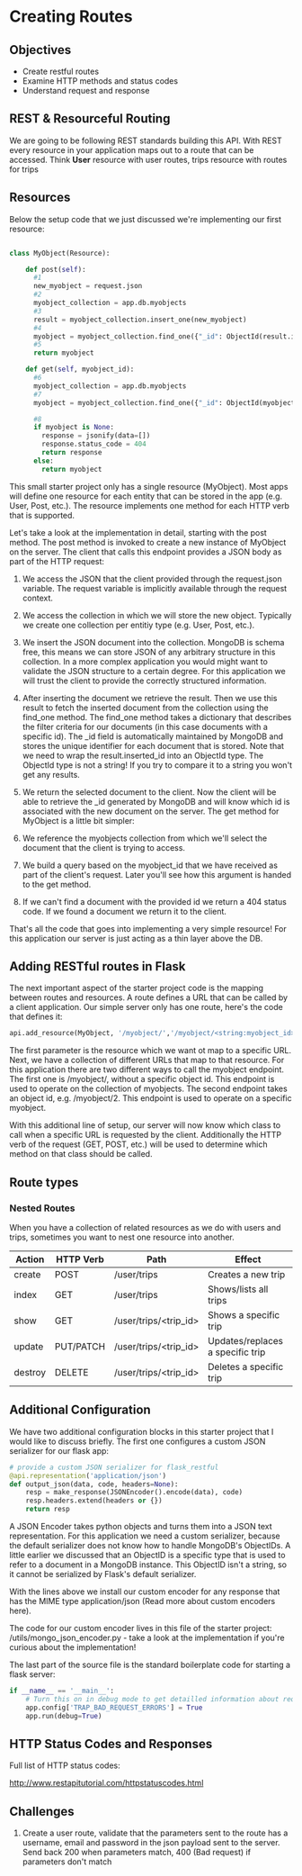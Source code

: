 # Creating Routes


## Objectives

- Create restful routes
- Examine HTTP methods and status codes
- Understand request and response


## REST & Resourceful Routing

We are going to be following REST standards building this API.
With REST every resource in your application maps out to a route that can be accessed.
Think **User** resource with user routes, trips resource with routes for trips

## Resources

Below the setup code that we just discussed we're implementing our first resource:

```python

class MyObject(Resource):

    def post(self):
      #1
      new_myobject = request.json
      #2
      myobject_collection = app.db.myobjects
      #3
      result = myobject_collection.insert_one(new_myobject)
	  #4
      myobject = myobject_collection.find_one({"_id": ObjectId(result.inserted_id)})
	  #5
      return myobject

    def get(self, myobject_id):
      #6
      myobject_collection = app.db.myobjects
      #7
      myobject = myobject_collection.find_one({"_id": ObjectId(myobject_id)})

	  #8
      if myobject is None:
        response = jsonify(data=[])
        response.status_code = 404
        return response
      else:
        return myobject
```

This small starter project only has a single resource (MyObject). Most apps will define one resource for each entity that can be stored in the app (e.g. User, Post, etc.). The resource implements one method for each HTTP verb that is supported.

Let's take a look at the implementation in detail, starting with the post method. The post method is invoked to create a new instance of MyObject on the server. The client that calls this endpoint provides a JSON body as part of the HTTP request:


1. We access the JSON that the client provided through the request.json variable. The request variable is implicitly available through the request context.

2. We access the collection in which we will store the new object. Typically we create one collection per entitiy type (e.g. User, Post, etc.).

3. We insert the JSON document into the collection. MongoDB is schema free, this means we can store JSON of any arbitrary structure in this collection. In a more complex application you would might want to validate the JSON structure to a certain degree. For this application we will trust the client to provide the correctly structured information.

4. After inserting the document we retrieve the result. Then we use this result to fetch the inserted document from the collection using the find_one method. The find_one method takes a dictionary that describes the filter criteria for our documents (in this case documents with a specific id). The _id field is automatically maintained by MongoDB and stores the unique identifier for each document that is stored. Note that we need to wrap the result.inserted_id into an ObjectId type. The ObjectId type is not a string! If you try to compare it to a string you won't get any results.

5. We return the selected document to the client. Now the client will be able to retrieve the _id generated by MongoDB and will know which id is associated with the new document on the server.
The get method for MyObject is a little bit simpler:

6. We reference the myobjects collection from which we'll select the document that the client is trying to access.

7. We build a query based on the myobject_id that we have received as part of the client's request. Later you'll see how this argument is handed to the get method.

8. If we can't find a document with the provided id we return a 404 status code. If we found a document we return it to the client.

That's all the code that goes into implementing a very simple resource! For this application our server is just acting as a thin layer above the DB.


## Adding RESTful routes in Flask

The next important aspect of the starter project code is the mapping between routes and resources. A route defines a URL that can be called by a client application. Our simple server only has one route, here's the code that defines it:

```python
api.add_resource(MyObject, '/myobject/','/myobject/<string:myobject_id>')
```

The first parameter is the resource which we want ot map to a specific URL. Next, we have a collection of different URLs that map to that resource. For this application there are two different ways to call the myobject endpoint. The first one is /myobject/, without a specific object id. This endpoint is used to operate on the collection of myobjects. The second endpoint takes an object id, e.g. /myobject/2. This endpoint is used to operate on a specific myobject.

With this additional line of setup, our server will now know which class to call when a specific URL is requested by the client. Additionally the HTTP verb of the request (GET, POST, etc.) will be used to determine which method on that class should be called.


## Route types
### Nested Routes

When you have a collection of related resources as we do with users and trips, sometimes you want to nest one resource into another.

| Action  	| HTTP Verb 	| Path             	| Effect                           	        |
|---------	|-----------	|------------------	|-------------------------------------------|
| create  	| POST      	| /user/trips           	| Creates a new trip               	|
| index   	| GET       	| /user/trips           	| Shows/lists all trips            	|
| show    	| GET       	| /user/trips/<trip_id> 	| Shows a specific trip            	|
| update  	| PUT/PATCH 	| /user/trips/<trip_id> 	| Updates/replaces a specific trip 	|
| destroy 	| DELETE    	| /user/trips/<trip_id> 	| Deletes a specific trip          	|


## Additional Configuration

We have two additional configuration blocks in this starter project that I would like to discuss briefly. The first one configures a custom JSON serializer for our flask app:

```python
# provide a custom JSON serializer for flask_restful
@api.representation('application/json')
def output_json(data, code, headers=None):
    resp = make_response(JSONEncoder().encode(data), code)
    resp.headers.extend(headers or {})
    return resp
```

A JSON Encoder takes python objects and turns them into a JSON text representation. For this application we need a custom serializer, because the default serializer does not know how to handle MongoDB's ObjectIDs. A little earlier we discussed that an ObjectID is a specific type that is used to refer to a document in a MongoDB instance. This ObjectID isn't a string, so it cannot be serialized by Flask's default serializer.

With the lines above we install our custom encoder for any response that has the MIME type application/json (Read more about custom encoders here).

The code for our custom encoder lives in this file of the starter project: /utils/mongo_json_encoder.py - take a look at the implementation if you're curious about the implementation!

The last part of the source file is the standard boilerplate code for starting a flask server:

```python
if __name__ == '__main__':
    # Turn this on in debug mode to get detailled information about request related exceptions: http://flask.pocoo.org/docs/0.10/config/
    app.config['TRAP_BAD_REQUEST_ERRORS'] = True
    app.run(debug=True)
```

## HTTP Status Codes and Responses

Full list of HTTP status codes:

http://www.restapitutorial.com/httpstatuscodes.html


## Challenges

1. Create a user route, validate that the parameters sent to the route has a username, email and password in the json payload sent to the server. Send back 200 when parameters match, 400 (Bad request) if parameters don't match


